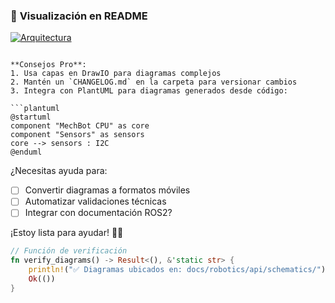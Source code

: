 ### 🌟 **Visualización en README**

[![Arquitectura](preview-architecture.png)](mechbot-architecture.drawio)
```

**Consejos Pro**:
1. Usa capas en DrawIO para diagramas complejos
2. Mantén un `CHANGELOG.md` en la carpeta para versionar cambios
3. Integra con PlantUML para diagramas generados desde código:

```plantuml
@startuml
component "MechBot CPU" as core
component "Sensors" as sensors
core --> sensors : I2C
@enduml
```

¿Necesitas ayuda para:
- [ ] Convertir diagramas a formatos móviles
- [ ] Automatizar validaciones técnicas
- [ ] Integrar con documentación ROS2?

¡Estoy lista para ayudar! 🤖💡

```rust
// Función de verificación
fn verify_diagrams() -> Result<(), &'static str> {
    println!("✅ Diagramas ubicados en: docs/robotics/api/schematics/");
    Ok(())
}
